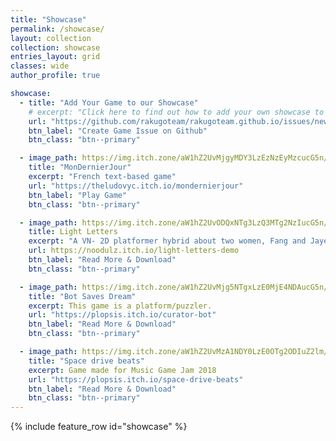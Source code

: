 ```yaml
---
title: "Showcase"
permalink: /showcase/
layout: collection
collection: showcase
entries_layout: grid
classes: wide
author_profile: true

showcase:
  - title: "Add Your Game to our Showcase"
    # excerpt: "Click here to find out how to add your own showcase to this page."
    url: "https://github.com/rakugoteam/rakugoteam.github.io/issues/new/choose"
    btn_label: "Create Game Issue on Github"
    btn_class: "btn--primary"

  - image_path: https://img.itch.zone/aW1hZ2UvMjgyMDY3LzEzNzEyMzcucG5n/315x250%23c/0aC2Kn.png
    title: "MonDernierJour"
    excerpt: "French text-based game"
    url: "https://theludovyc.itch.io/mondernierjour"
    btn_label: "Play Game"
    btn_class: "btn--primary"

  - image_path: https://img.itch.zone/aW1hZ2UvODQxNTg3LzQ3MTg2NzIucG5n/original/IWLcUQ.png
    title: Light Letters
    excerpt: "A VN- 2D platformer hybrid about two women, Fang and Jayeon, who connect in a jazz bar and try to reach each other through a series of letters."
    url: https://noodulz.itch.io/light-letters-demo
    btn_label: "Read More & Download"
    btn_class: "btn--primary"

  - image_path: https://img.itch.zone/aW1hZ2UvMjg5NTgxLzE0MjE4NDAucG5n/original/eGv%2F75.png
    title: "Bot Saves Dream"
    excerpt: This game is a platform/puzzler.
    url: "https://plopsis.itch.io/curator-bot"
    btn_label: "Read More & Download"
    btn_class: "btn--primary"

  - image_path: https://img.itch.zone/aW1hZ2UvMzA1NDY0LzE0OTg2ODIuZ2lm/original/0uRv05.gif
    title: "Space drive beats"
    excerpt: Game made for Music Game Jam 2018
    url: "https://plopsis.itch.io/space-drive-beats"
    btn_label: "Read More & Download"
    btn_class: "btn--primary"
---
```


{% include feature_row id="showcase" %}